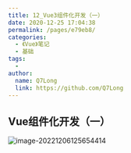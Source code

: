 ```yaml
---
title: 12_Vue3组件化开发（一）
date: 2020-12-25 17:04:38
permalink: /pages/e79eb8/
categories:
  - 《Vue》笔记
  - 基础
tags:
  - 
author: 
  name: Q7Long
  link: https://github.com/Q7Long
---
```

## Vue组件化开发（一）

![image-20221206125654414](http://zql.eu5.org/images/qlBlog_images/Vue%E5%9F%BA%E7%A1%80/12_Vue3%E7%BB%84%E4%BB%B6%E5%8C%96%E5%BC%80%E5%8F%91%EF%BC%88%E4%B8%80%EF%BC%89.assets/image-20221206125654414.png)

